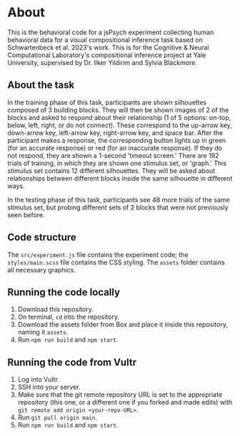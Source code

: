 # About

This is the behavioral code for a jsPsych experiment collecting human behavioral data for a visual compositional inference task based on Schwartenbeck et al. 2023's work. This is for the Cognitive & Neural Computational Laboratory's compositional inference project at Yale University, supervised by Dr. Ilker Yildirim and Sylvia Blackmore. 

## About the task

In the training phase of this task, participants are shown silhouettes composed of 3 building blocks. They will then be shown images of 2 of the blocks and asked to respond about their relationship (1 of 5 options: on-top, below, left, right, or do not connect). These correspond to the up-arrow key, down-arrow key, left-arrow key, right-arrow key, and space bar. After the participant makes a response, the corresponding button lights up in green (for an accurate response) or red (for an inaccurate response). If they do not respond, they are shown a 1-second 'timeout screen.' There are 192 trials of training, in which they are shown one stimulus set, or 'graph.' This stimulus set contains 12 different silhouettes. They will be asked about relationships between different blocks inside the same silhouette in different ways. 

In the testing phase of this task, participants see 48 more trials of the same stimulus set, but probing different sets of 2 blocks that were not previously seen before.

## Code structure

The `src/experiment.js` file contains the experiment code; the `styles/main.scss` file contains the CSS styling. The `assets` folder contains all necessary graphics. 

## Running the code locally

1. Download this repository.
2. On terminal, `cd` into the repository.
3. Download the assets folder from Box and place it inside this repository, naming it `assets`.
4. Run `npm run build` and `npm start`.

## Running the code from Vultr

1. Log into Vultr.
2. SSH into your server.
3. Make sure that the git remote repository URL is set to the appropriate repository (this one, or a different one if you forked and made edits) with ```git remote add origin <your-repo-URL>```.
4. Run ```git pull origin main```.
5. Run `npm run build` and `npm start`.

   



